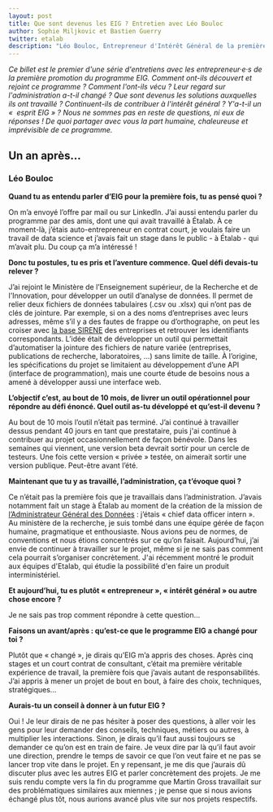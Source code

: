 ```yaml
---
layout: post
title: Que sont devenus les EIG ? Entretien avec Léo Bouloc
author: Sophie Miljkovic et Bastien Guerry
twitter: etalab
description: "Léo Bouloc, Entrepreneur d'Intérêt Général de la première promotion, revient sur le défi qu'il a relevé avec Laurent Dupont au sein du ministère de l'Enseignement Supérieur, de la Recherche et de l'Innovation. Où en est-il ? Où en est l'outil qu'il a développé ? On fait le point, un an après."
---
```


*Ce billet est le premier d'une série d'entretiens avec les
entrepreneur·e·s de la première promotion du programme EIG.  Comment
ont-ils découvert et rejoint ce programme ? Comment l'ont-ils vécu ?
Leur regard sur l'administration a-t-il changé ?  Que sont devenus les
solutions auxquelles ils ont travaillé ?  Continuent-ils de contribuer
à l'intérêt général ? Y'a-t-il un «  esprit EIG » ?  Nous ne sommes
pas en reste de questions, ni eux de réponses !  De quoi partager avec
vous la part humaine, chaleureuse et imprévisible de ce programme.*

## Un an après...

### Léo Bouloc

**Quand tu as entendu parler d’EIG pour la première fois, tu as pensé
quoi ?**

On m’a envoyé l’offre par mail ou sur LinkedIn. J’ai aussi entendu
parler du programme par des amis, dont une qui avait travaillé à
Étalab.  À ce moment-là, j’étais auto-entrepreneur en contrat court,
je voulais faire un travail de data science et j’avais fait un stage
dans le public - à Étalab - qui m’avait plu.  Du coup ça m’a
intéressé !

**Donc tu postules, tu es pris et l’aventure commence. Quel défi
devais-tu relever ?**

J’ai rejoint le Ministère de  l’Enseignement
supérieur, de la Recherche et de l'Innovation, pour développer un outil d’analyse de données.  Il permet de
relier deux fichiers de données tabulaires (.csv ou .xlsx) qui n’ont
pas de clés de jointure. Par exemple, si on a des noms d’entreprises
avec leurs adresses, même s’il y a des fautes de frappe ou
d’orthographe, on peut les croiser avec [la base SIRENE](https://www.data.gouv.fr/fr/datasets/base-sirene-des-entreprises-et-de-leurs-etablissements-siren-siret/) des entreprises
et retrouver les identifiants correspondants. L’idée était de
développer un outil qui permettait d’automatiser la jointure des
fichiers de nature variée (entreprises, publications de recherche,
laboratoires, …) sans limite de taille.  À l’origine, les
spécifications du projet se limitaient au développement d’une API (interface de programmation),
mais une courte étude de besoins nous a amené à développer aussi une
interface web.

**L’objectif c’est, au bout de 10 mois, de livrer un outil
opérationnel pour répondre au défi énoncé. Quel outil as-tu développé
et qu’est-il devenu ?**

Au bout de 10 mois l’outil n’était pas terminé. J’ai continué à
travailler dessus pendant 40 jours en tant que prestataire, puis j'ai
continué à contribuer au projet occasionnellement de façon bénévole.
Dans les semaines qui viennent, une version beta devrait sortir
pour un cercle de testeurs.  Une fois cette version
« privée » testée, on aimerait sortir une version publique. Peut-être
avant l’été.

**Maintenant que tu y as travaillé, l’administration, ça t’évoque
quoi ?**

Ce n’était pas la première fois que je travaillais dans
l’administration. J’avais notamment fait un stage à Étalab au moment
de la création de la mission de [l’Administrateur Général des Données](https://agd.data.gouv.fr/) :
j’étais « chief data officer intern ». Au ministère de la recherche,
je suis tombé dans une équipe gérée de façon humaine, pragmatique et
enthousiaste.  Nous avions peu de normes, de conventions et nous étions concentrés
sur ce qu’on faisait.  Aujourd’hui, j’ai envie de continuer à
travailler sur le projet, même si je ne sais pas comment cela pourrait
s’organiser concrètement. J'ai récemment montré le produit aux équipes d'Etalab, qui étudie la possibilité d'en faire un produit interministériel.

**Et aujourd’hui, tu es plutôt « entrepreneur », « intérêt général »
ou autre chose encore ?**

Je ne sais pas trop comment répondre à cette question…

**Faisons un avant/après : qu’est-ce que le programme EIG a changé pour toi ?**

Plutôt que « changé », je dirais qu’EIG m’a appris des choses.  Après
cinq stages et un court contrat de consultant, c’était ma première
véritable expérience de travail, la première fois que j’avais autant
de responsabilités. J’ai appris à mener un projet de bout en bout, à
faire des choix, techniques, stratégiques…

**Aurais-tu un conseil à donner à un futur EIG ?**

Oui ! Je leur dirais de ne pas hésiter à poser des questions, à aller
voir les gens pour leur demander des conseils, techniques, métiers ou
autres, à multiplier les interactions.  Sinon, je dirais qu’il faut
aussi toujours se demander ce qu’on est en train de faire. Je veux
dire par là qu’il faut avoir une direction, prendre le temps de savoir
ce que l’on veut faire et ne pas se lancer trop vite dans le projet.
En y repensant, je me dis que j’aurais dû discuter plus avec les
autres EIG et parler concrètement des projets.  Je me suis rendu
compte vers la fin du programme que Martin Gross travaillait sur des
problématiques similaires aux miennes ; je pense que si nous avions
échangé plus tôt, nous aurions avancé plus vite sur nos projets
respectifs.

